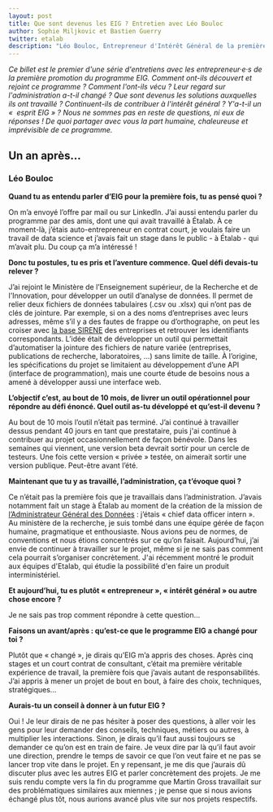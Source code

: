 ```yaml
---
layout: post
title: Que sont devenus les EIG ? Entretien avec Léo Bouloc
author: Sophie Miljkovic et Bastien Guerry
twitter: etalab
description: "Léo Bouloc, Entrepreneur d'Intérêt Général de la première promotion, revient sur le défi qu'il a relevé avec Laurent Dupont au sein du ministère de l'Enseignement Supérieur, de la Recherche et de l'Innovation. Où en est-il ? Où en est l'outil qu'il a développé ? On fait le point, un an après."
---
```


*Ce billet est le premier d'une série d'entretiens avec les
entrepreneur·e·s de la première promotion du programme EIG.  Comment
ont-ils découvert et rejoint ce programme ? Comment l'ont-ils vécu ?
Leur regard sur l'administration a-t-il changé ?  Que sont devenus les
solutions auxquelles ils ont travaillé ?  Continuent-ils de contribuer
à l'intérêt général ? Y'a-t-il un «  esprit EIG » ?  Nous ne sommes
pas en reste de questions, ni eux de réponses !  De quoi partager avec
vous la part humaine, chaleureuse et imprévisible de ce programme.*

## Un an après...

### Léo Bouloc

**Quand tu as entendu parler d’EIG pour la première fois, tu as pensé
quoi ?**

On m’a envoyé l’offre par mail ou sur LinkedIn. J’ai aussi entendu
parler du programme par des amis, dont une qui avait travaillé à
Étalab.  À ce moment-là, j’étais auto-entrepreneur en contrat court,
je voulais faire un travail de data science et j’avais fait un stage
dans le public - à Étalab - qui m’avait plu.  Du coup ça m’a
intéressé !

**Donc tu postules, tu es pris et l’aventure commence. Quel défi
devais-tu relever ?**

J’ai rejoint le Ministère de  l’Enseignement
supérieur, de la Recherche et de l'Innovation, pour développer un outil d’analyse de données.  Il permet de
relier deux fichiers de données tabulaires (.csv ou .xlsx) qui n’ont
pas de clés de jointure. Par exemple, si on a des noms d’entreprises
avec leurs adresses, même s’il y a des fautes de frappe ou
d’orthographe, on peut les croiser avec [la base SIRENE](https://www.data.gouv.fr/fr/datasets/base-sirene-des-entreprises-et-de-leurs-etablissements-siren-siret/) des entreprises
et retrouver les identifiants correspondants. L’idée était de
développer un outil qui permettait d’automatiser la jointure des
fichiers de nature variée (entreprises, publications de recherche,
laboratoires, …) sans limite de taille.  À l’origine, les
spécifications du projet se limitaient au développement d’une API (interface de programmation),
mais une courte étude de besoins nous a amené à développer aussi une
interface web.

**L’objectif c’est, au bout de 10 mois, de livrer un outil
opérationnel pour répondre au défi énoncé. Quel outil as-tu développé
et qu’est-il devenu ?**

Au bout de 10 mois l’outil n’était pas terminé. J’ai continué à
travailler dessus pendant 40 jours en tant que prestataire, puis j'ai
continué à contribuer au projet occasionnellement de façon bénévole.
Dans les semaines qui viennent, une version beta devrait sortir
pour un cercle de testeurs.  Une fois cette version
« privée » testée, on aimerait sortir une version publique. Peut-être
avant l’été.

**Maintenant que tu y as travaillé, l’administration, ça t’évoque
quoi ?**

Ce n’était pas la première fois que je travaillais dans
l’administration. J’avais notamment fait un stage à Étalab au moment
de la création de la mission de [l’Administrateur Général des Données](https://agd.data.gouv.fr/) :
j’étais « chief data officer intern ». Au ministère de la recherche,
je suis tombé dans une équipe gérée de façon humaine, pragmatique et
enthousiaste.  Nous avions peu de normes, de conventions et nous étions concentrés
sur ce qu’on faisait.  Aujourd’hui, j’ai envie de continuer à
travailler sur le projet, même si je ne sais pas comment cela pourrait
s’organiser concrètement. J'ai récemment montré le produit aux équipes d'Etalab, qui étudie la possibilité d'en faire un produit interministériel.

**Et aujourd’hui, tu es plutôt « entrepreneur », « intérêt général »
ou autre chose encore ?**

Je ne sais pas trop comment répondre à cette question…

**Faisons un avant/après : qu’est-ce que le programme EIG a changé pour toi ?**

Plutôt que « changé », je dirais qu’EIG m’a appris des choses.  Après
cinq stages et un court contrat de consultant, c’était ma première
véritable expérience de travail, la première fois que j’avais autant
de responsabilités. J’ai appris à mener un projet de bout en bout, à
faire des choix, techniques, stratégiques…

**Aurais-tu un conseil à donner à un futur EIG ?**

Oui ! Je leur dirais de ne pas hésiter à poser des questions, à aller
voir les gens pour leur demander des conseils, techniques, métiers ou
autres, à multiplier les interactions.  Sinon, je dirais qu’il faut
aussi toujours se demander ce qu’on est en train de faire. Je veux
dire par là qu’il faut avoir une direction, prendre le temps de savoir
ce que l’on veut faire et ne pas se lancer trop vite dans le projet.
En y repensant, je me dis que j’aurais dû discuter plus avec les
autres EIG et parler concrètement des projets.  Je me suis rendu
compte vers la fin du programme que Martin Gross travaillait sur des
problématiques similaires aux miennes ; je pense que si nous avions
échangé plus tôt, nous aurions avancé plus vite sur nos projets
respectifs.

